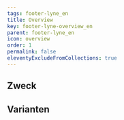 ```yaml
---
tags: footer-lyne_en
title: Overview
key: footer-lyne-overview_en
parent: footer-lyne_en
icon: overview
order: 1
permalink: false
eleventyExcludeFromCollections: true
---
```


## Zweck

## Varianten

